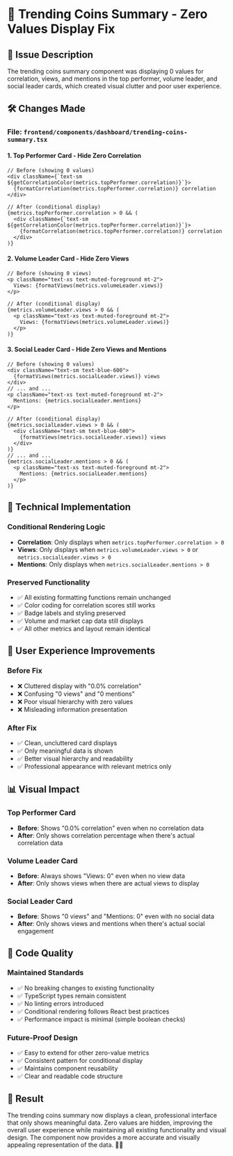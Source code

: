 # 🔧 Trending Coins Summary - Zero Values Display Fix

## 🎯 **Issue Description**
The trending coins summary component was displaying 0 values for correlation, views, and mentions in the top performer, volume leader, and social leader cards, which created visual clutter and poor user experience.

## 🛠️ **Changes Made**

### **File**: `frontend/components/dashboard/trending-coins-summary.tsx`

#### **1. Top Performer Card - Hide Zero Correlation**
```tsx
// Before (showing 0 values)
<div className={`text-sm ${getCorrelationColor(metrics.topPerformer.correlation)}`}>
  {formatCorrelation(metrics.topPerformer.correlation)} correlation
</div>

// After (conditional display)
{metrics.topPerformer.correlation > 0 && (
  <div className={`text-sm ${getCorrelationColor(metrics.topPerformer.correlation)}`}>
    {formatCorrelation(metrics.topPerformer.correlation)} correlation
  </div>
)}
```

#### **2. Volume Leader Card - Hide Zero Views**
```tsx
// Before (showing 0 views)
<p className="text-xs text-muted-foreground mt-2">
  Views: {formatViews(metrics.volumeLeader.views)}
</p>

// After (conditional display)
{metrics.volumeLeader.views > 0 && (
  <p className="text-xs text-muted-foreground mt-2">
    Views: {formatViews(metrics.volumeLeader.views)}
  </p>
)}
```

#### **3. Social Leader Card - Hide Zero Views and Mentions**
```tsx
// Before (showing 0 values)
<div className="text-sm text-blue-600">
  {formatViews(metrics.socialLeader.views)} views
</div>
// ... and ...
<p className="text-xs text-muted-foreground mt-2">
  Mentions: {metrics.socialLeader.mentions}
</p>

// After (conditional display)
{metrics.socialLeader.views > 0 && (
  <div className="text-sm text-blue-600">
    {formatViews(metrics.socialLeader.views)} views
  </div>
)}
// ... and ...
{metrics.socialLeader.mentions > 0 && (
  <p className="text-xs text-muted-foreground mt-2">
    Mentions: {metrics.socialLeader.mentions}
  </p>
)}
```

## 🎯 **Technical Implementation**

### **Conditional Rendering Logic**
- **Correlation**: Only displays when `metrics.topPerformer.correlation > 0`
- **Views**: Only displays when `metrics.volumeLeader.views > 0` or `metrics.socialLeader.views > 0`
- **Mentions**: Only displays when `metrics.socialLeader.mentions > 0`

### **Preserved Functionality**
- ✅ All existing formatting functions remain unchanged
- ✅ Color coding for correlation scores still works
- ✅ Badge labels and styling preserved
- ✅ Volume and market cap data still displays
- ✅ All other metrics and layout remain identical

## 🎉 **User Experience Improvements**

### **Before Fix**
- ❌ Cluttered display with "0.0% correlation"
- ❌ Confusing "0 views" and "0 mentions" 
- ❌ Poor visual hierarchy with zero values
- ❌ Misleading information presentation

### **After Fix**
- ✅ Clean, uncluttered card displays
- ✅ Only meaningful data is shown
- ✅ Better visual hierarchy and readability
- ✅ Professional appearance with relevant metrics only

## 📊 **Visual Impact**

### **Top Performer Card**
- **Before**: Shows "0.0% correlation" even when no correlation data
- **After**: Only shows correlation percentage when there's actual correlation data

### **Volume Leader Card**
- **Before**: Always shows "Views: 0" even when no view data
- **After**: Only shows views when there are actual views to display

### **Social Leader Card**
- **Before**: Shows "0 views" and "Mentions: 0" even with no social data
- **After**: Only shows views and mentions when there's actual social engagement

## 🔧 **Code Quality**

### **Maintained Standards**
- ✅ No breaking changes to existing functionality
- ✅ TypeScript types remain consistent
- ✅ No linting errors introduced
- ✅ Conditional rendering follows React best practices
- ✅ Performance impact is minimal (simple boolean checks)

### **Future-Proof Design**
- ✅ Easy to extend for other zero-value metrics
- ✅ Consistent pattern for conditional display
- ✅ Maintains component reusability
- ✅ Clear and readable code structure

## 🎯 **Result**

The trending coins summary now displays a clean, professional interface that only shows meaningful data. Zero values are hidden, improving the overall user experience while maintaining all existing functionality and visual design. The component now provides a more accurate and visually appealing representation of the data. 🚀✨
